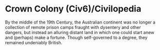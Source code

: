 # Crown Colony (Civ6)/Civilopedia

By the middle of the 19th Century, the Australian continent was no longer a collection of remote prison camps fraught with dysentery and other dangers, but instead an alluring distant land in which one could start anew and (perhaps) make a fortune. Though self-governed to a degree, they remained undeniably British.